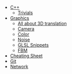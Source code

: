  
<!-- docs/_sidebar.md -->

* [C++](/cppnotes/ "C++")
   * [Trivials](/cppnotes/trivials/ "Trivials")
* [Graphics]()
   * [All about 3D translation](/graphics/translation/ "All about 3d translation")
   * [Camera](/graphics/camera/ "Camera")
   * [Color](/graphics/color/ "Color")
   * [Noise](/graphics/shader/noise.md "Noise")
   * [GLSL Snippets](/graphics/shader/codesnippets.md "Snippets")
   * [FBM](/graphics/shader/fbm.md "FBM")
* [Cheating Sheet](/cheatingsheet/ "CheatingSheet")
* [Git](/git/ "Git")
* [Network](/network/ "Network")
